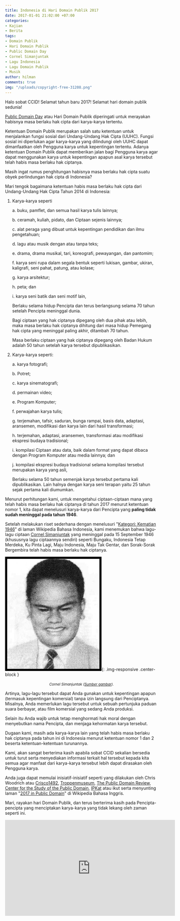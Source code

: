 ```yaml
---
title: Indonesia di Hari Domain Publik 2017
date: 2017-01-01 21:02:00 +07:00
categories:
- Kajian
- Berita
tags:
- Domain Publik
- Hari Domain Publik
- Public Domain Day
- Cornel Simanjuntak
- Lagu Indonesia
- Lagu Domain Publik
- Musik
author: hilman
comments: true
img: "/uploads/copyright-free-31208.png"
---
```


Halo sobat CCID!
Selamat tahun baru 2017!
Selamat hari domain publik sedunia!

[Public Domain Day](https://www.google.com/url?sa=t&rct=j&q=&esrc=s&source=web&cd=2&cad=rja&uact=8&ved=0ahUKEwivxN-H7J7SAhXCs48KHZ8bBLMQFggjMAE&url=https%3A%2F%2Fen.wikipedia.org%2Fwiki%2FPublic_Domain_Day&usg=AFQjCNHENNu33yHbdXux0x5T3GWldgPesg&sig2=4Xo1BJ7OvYD5VauIVeRBuQ) atau Hari Domain Publik diperingati untuk merayakan habisnya masa berlaku hak cipta dari karya-karya tertentu.

Ketentuan Domain Publik merupakan salah satu ketentuan untuk menjalankan fungsi sosial dari Undang-Undang Hak Cipta (UUHC). Fungsi sosial ini diperlukan agar karya-karya yang dilindungi oleh UUHC dapat dimanfaatkan oleh Pengguna karya untuk kepentingan tertentu. Adanya ketentuan Domain Publik dapat memberikan jalan bagi Pengguna karya agar dapat menggunakan karya untuk kepentingan apapun asal karya tersebut telah habis masa berlaku hak ciptanya.

Masih ingat rumus penghitungan habisnya masa berlaku hak cipta suatu obyek perlindungan hak cipta di Indonesia?

Mari tengok bagaimana ketentuan habis masa berlaku hak cipta dari Undang-Undang Hak Cipta Tahun 2014 di Indonesia:

1. Karya-karya seperti

    a. buku, pamflet, dan semua hasil karya tulis lainnya;

    b. ceramah, kuliah, pidato, dan Ciptaan sejenis lainnya;

    c. alat peraga yang dibuat untuk kepentingan pendidikan dan ilmu pengetahuan;

    d. lagu atau musik dengan atau tanpa teks;

    e. drama, drama musikal, tari, koreografi, pewayangan, dan pantomim;

    f. karya seni rupa dalam segala bentuk seperti lukisan, gambar, ukiran, kaligrafi, seni pahat, patung,
atau kolase;

    g. karya arsitektur;

    h. peta; dan

    i. karya seni batik dan seni motif lain,

    Berlaku selama hidup Pencipta dan terus berlangsung selama 70 tahun setelah Pencipta meninggal dunia.

    Bagi ciptaan yang hak ciptanya dipegang oleh dua pihak atau lebih, maka masa berlaku hak ciptanya dihitung dari masa hidup Pemegang hak cipta yang meninggal paling akhir, ditambah 70 tahun.

    Masa berlaku ciptaan yang hak ciptanya dipegang oleh Badan Hukum adalah 50 tahun setelah karya tersebut dipublikasikan.

2. Karya-karya seperti:

    a. karya fotografi;

    b. Potret;

    c. karya sinematografi;

    d. permainan video;

    e. Program Komputer;

    f. perwajahan karya tulis;

    g. terjemahan, tafsir, saduran, bunga rampai, basis data, adaptasi, aransemen, modifikasi dan karya
lain dari hasil transformasi;

    h. terjemahan, adaptasi, aransemen, transformasi atau modifikasi ekspresi budaya tradisional;

    i. kompilasi Ciptaan atau data, baik dalam format yang dapat dibaca dengan Program Komputer atau
media lainnya; dan

    j. kompilasi ekspresi budaya tradisional selama kompilasi tersebut merupakan karya yang asli,

    Berlaku selama 50 tahun semenjak karya tersebut pertama kali dipublikasikan. Lain halnya dengan karya seni terapan yaitu 25 tahun sejak pertama kali diumumkan.

Menurut perhitungan kami, untuk mengetahui ciptaan-ciptaan mana yang telah habis masa berlaku hak ciptanya di tahun 2017 menurut ketentuan nomor 1, kita dapat menelusuri karya-karya dari Pencipta yang **paling tidak sudah meninggal pada tahun 1946**.

Setelah melakukan riset sederhana dengan menelusuri "[Kategori: Kematian 1946](https://id.wikipedia.org/wiki/Kategori:Kematian_1946)" di laman Wikipedia Bahasa Indonesia, kami menemukan bahwa lagu-lagu ciptaan [Cornel Simanjuntak](https://id.wikipedia.org/wiki/Cornel_Simanjuntak) yang meninggal pada 15 September 1946 (khususnya lagu ciptaannya sendiri) seperti Bungaku, Indonesia Tetap Merdeka, Ku Pinta Lagi, Maju Indonesia, Maju Tak Gentar, dan Sorak-Sorak Bergembira telah habis masa berlaku hak ciptanya.

![Cornel_simanjuntak.jpg](/uploads/Cornel_simanjuntak.jpg){: .img-responsive .center-block }<center><small><i>Cornel Simanjuntak (<a href="https://id.wikipedia.org/w/index.php?title=Berkas:Cornel_simanjuntak.jpg&filetimestamp=20121219093539&">Sumber gambar</a>).</i></small></center>

Artinya, lagu-lagu tersebut dapat Anda gunakan untuk kepentingan apapun (termasuk kepentingan komersial) tanpa izin langsung dari Penciptanya. Misalnya, Anda memerlukan lagu tersebut untuk sebuah pertunjuka paduan suara berbayar, atau film komersial yang sedang Anda produksi.

Selain itu Anda wajib untuk tetap menghormati hak moral dengan menyebutkan nama Pencipta, dan menjaga kehormatan karya tersebut.

Dugaan kami, masih ada karya-karya lain yang telah habis masa berlaku hak ciptanya pada tahun ini di Indonesia menurut ketentuan nomor 1 dan 2 beserta ketentuan-ketentuan turunannya.

Kami, akan sangat berterima kasih apabila sobat CCID sekalian bersedia untuk turut serta menyediakan informasi terkait hal tersebut kepada kita semua agar manfaat dari karya-karya tersebut lebih dapat dirasakan oleh Pengguna karya.

Anda juga dapat memulai inisiatif-inisiatif seperti yang dilakukan oleh Chris Woodrich atau [Crisco1492](https://commons.wikimedia.org/wiki/User:Crisco_1492), [Troppenmuseum](https://commons.wikimedia.org/wiki/Commons:Tropenmuseum), [The Public Domain Review](http://publicdomainreview.org/collections/class-of-2017/?utm_content=buffera8a6e&utm_medium=social&utm_source=facebook.com&utm_campaign=buffer), [Center for the Study of the Public Domain](http://web.law.duke.edu/cspd/publicdomainday/2017/), [IPKat](http://ipkitten.blogspot.co.id/2017/01/happy-public-domain-day.html) atau ikut serta menyunting laman "[2017 in Public Domain](https://en.wikipedia.org/wiki/2017_in_public_domain#Entering_the_public_domain_in_countries_with_life_.2B_70_years)" di Wikipedia Bahasa Inggris.

Mari, rayakan hari Domain Publik, dan terus berterima kasih pada Pencipta-pencipta yang menciptakan karya-karya yang tidak lekang oleh zaman seperti ini.

<div class="embed-responsive embed-responsive-16by9"><iframe width="560" height="315" src="https://www.youtube.com/embed/QtNl-Hz0G-I" frameborder="0" allowfullscreen></iframe></div>
